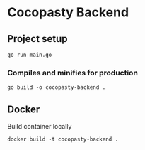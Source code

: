 # Cocopasty Backend

## Project setup 
```
go run main.go
```

### Compiles and minifies for production
```
go build -o cocopasty-backend .
```

## Docker
Build container locally
```
docker build -t cocopasty-backend . 
```